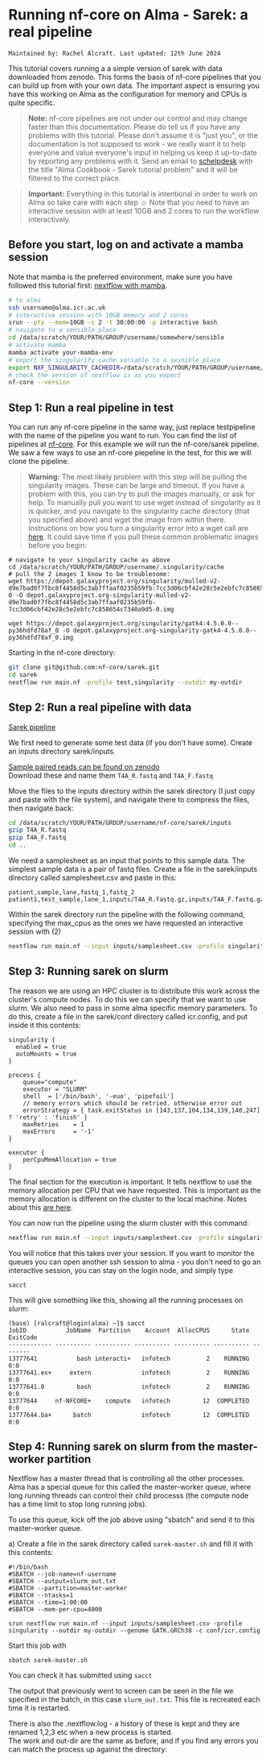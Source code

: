 # Running nf-core on Alma - Sarek: a real pipeline
`Maintained by: Rachel Alcraft. Last updated: 12th June 2024`

This tutorial covers running a a simple version of sarek with data downloaded from zenodo. This forms the basis of nf-core pipelines that you can build up from with your own data. The important aspect is ensuring you have this working on Alma as the configuration for memory and CPUs is quite specific.

> **Note:** 
> nf-core pipelines are not under our control and may change faster than this documentation. Please do tell us if you have any problems with this tutorial. Please don't assume it is "just you", or the documentation is not supposed to work - we really want it to help everyone and value everyone's input in helping us keep it up-to-date by reporting any problems with it. Send an email to [schelpdesk](mailto:schelpdesk@icr.ac.uk) with the title "Alma Cookbook - Sarek tutorial problem" and it will be filtered to the correct place.

  
> **Important:** 
> Everything in this tutorial is intentional in order to work on Alma so take care with each step ☺️ Note that you need to have an interactive session with at least 10GB and 2 cores to run the workflow interactively.

## Before you start, log on and activate a mamba session
Note that mamba is the preferred environment, make sure you have followed this tutorial first: [nextflow with mamba](nextflow-envs.md).

```bash
# to alma
ssh username@alma.icr.ac.uk
# interactive session with 10GB memory and 2 cores
srun --pty --mem=10GB -c 2 -t 30:00:00 -p interactive bash    
# navigate to a sensible place
cd /data/scratch/YOUR/PATH/GROUP/username/somewhere/sensible
# activate mamba
mamba activate your-mamba-env
# export the singularity cache variable to a sesnible place
export NXF_SINGULARITY_CACHEDIR=/data/scratch/YOUR/PATH/GROUP/username/.singularity/cache
# check the version of nextflow is as you expect
nf-core --version
```

## Step 1: Run a real pipeline in test
You can run any nf-core pipeline in the same way, just replace testpipeline with the name of the pipeline you want to run. You can find the list of pipelines at [nf-core](https://nf-co.re/pipelines).
For this example we will run the nf-core/sarek pipeline.  We saw a few ways to use an nf-core piepeline in the test, for this we will clone the pipeline.

> **Warning:** 
> The most likely problem with this step will be pulling the singularity images. These can be large and timeout. If you have a problem with this, you can try to pull the images manually, or ask for help. To manually pull you want to use wget instead of singularity as it is quicker, and you navigate to the singularity cache directory (that you specified above) and wget the image from within there. Instructions  on how you turn a singularity error into a wget call are [here](../faqs/faqs.md#5-my-singularity-image-did-not-pull). It could save time if you pull these common problematic images before you begin:
```
# navigate to your singularity cache as above
cd /data/scratch/YOUR/PATH/GROUP/username/.singularity/cache
# pull the 2 images I know to be troublesome:
wget https://depot.galaxyproject.org/singularity/mulled-v2-d9e7bad0f7fbc8f4458d5c3ab7ffaaf0235b59fb:7cc3d06cbf42e28c5e2ebfc7c858654c7340a9d5-0 -O depot.galaxyproject.org-singularity-mulled-v2-d9e7bad0f7fbc8f4458d5c3ab7ffaaf0235b59fb-7cc3d06cbf42e28c5e2ebfc7c858654c7340a9d5-0.img

wget https://depot.galaxyproject.org/singularity/gatk4:4.5.0.0--py36hdfd78af_0 -O depot.galaxyproject.org-singularity-gatk4-4.5.0.0--py36hdfd78af_0.img

```

Starting in the nf-core directory:
```bash
git clone git@github.com:nf-core/sarek.git
cd sarek
nextflow run main.nf -profile test,singularity --outdir my-outdir
```

## Step 2: Run a real pipeline with data
[Sarek pipeline](https://nf-co.re/sarek/3.3.2/docs/usage)

We first need to generate some test data (if you don't have some).
Create an inputs directory sarek/inputs.  

[Sample paired reads can be found on zenodo](https://zenodo.org/records/3269404)  
Download these and name them ```T4A_R.fastq``` and ```T4A_F.fastq```

Move the files to the inputs directory within the sarek directory (I just copy and paste with the file system), and navigate there to compress the files, then navigate back:

```bash
cd /data/scratch/YOUR/PATH/GROUP/username/nf-core/sarek/inputs
gzip T4A_R.fastq
gzip T4A_F.fastq
cd ..
```
We need a samplesheet as an input that points to this sample data. The simplest sample data is a pair of fastq files. 
Create a file in the sarek/inputs directory called samplesheet.csv and paste in this:
```
patient,sample,lane,fastq_1,fastq_2
patient1,test_sample,lane_1,inputs/T4A_R.fastq.gz,inputs/T4A_F.fastq.gz
```

Within the sarek directory run the pipeline with the following command, specifying the max_cpus as the ones we have requested an interactive session with (2)
```bash
nextflow run main.nf --input inputs/samplesheet.csv -profile singularity --outdir my-outdir --genome GATK.GRCh38 --max_cpus 2
```

## Step 3: Running sarek on slurm
The reason we are using an HPC cluster is to distribute this work across the cluster's compute nodes. To do this we can specify that we want to use slurm. We also need to pass in some alma specific memory parameters. To do this, create a file in the sarek/conf directory called icr.config, and put inside it this contents:
```
singularity {
  enabled = true
  autoMounts = true
}

process {
    queue="compute"
    executor = "SLURM"
    shell  = ['/bin/bash', '-euo', 'pipefail']
    // memory errors which should be retried. otherwise error out
    errorStrategy = { task.exitStatus in [143,137,104,134,139,140,247] ? 'retry' : 'finish' }
    maxRetries    = 1
    maxErrors     = '-1'
}

executor {
    perCpuMemAllocation = true
}
```

The final section for the execution is important. It tells nextflow to use the memory allocation per CPU that we have requested. This is important as the memory allocation is different on the cluster to the local machine. Notes about this [are here](https://www.nextflow.io/docs/latest/config.html#scope-executor).


You can now run the pipeline using the slurm cluster with this command:

```bash
nextflow run main.nf --input inputs/samplesheet.csv -profile singularity --outdir my-outdir --genome GATK.GRCh38 -c conf/icr.config
```

You will notice that this takes over your session. If you want to monitor the queues you can open another ssh session to alma - you don't need to go an interactive session, you can stay on the login node, and simply type
```
sacct
```
This will give something like this, showing all the running processes on slurm:
```
(base) [ralcraft@login(alma) ~]$ sacct
JobID           JobName  Partition    Account  AllocCPUS      State ExitCode 
------------ ---------- ---------- ---------- ---------- ---------- -------- 
13777641           bash interacti+   infotech          2    RUNNING      0:0 
13777641.ex+     extern              infotech          2    RUNNING      0:0 
13777641.0         bash              infotech          2    RUNNING      0:0 
13777644     nf-NFCORE+    compute   infotech         12  COMPLETED      0:0 
13777644.ba+      batch              infotech         12  COMPLETED      0:0 
```

## Step 4: Running sarek on slurm from the master-worker partition
Nextflow has a master thread that is controlling all the other processes. Alma has a special queue for this called the master-worker queue, where long running threads can control their child processs (the compute node has a time limit to stop long running jobs).

To use this queue, kick off the job above using "sbatch" and send it to this master-worker queue.

a) Create a file in the sarek directory called ```sarek-master.sh``` and fill it with this contents:
```
#!/bin/bash
#SBATCH --job-name=nf-username
#SBATCH --output=slurm_out.txt
#SBATCH --partition=master-worker
#SBATCH --ntasks=1
#SBATCH --time=1:00:00
#SBATCH --mem-per-cpu=4000

srun nextflow run main.nf --input inputs/samplesheet.csv -profile singularity --outdir my-outdir --genome GATK.GRCh38 -c conf/icr.config
```
Start this job with
```
sbatch sarek-master.sh
```
You can check it has submitted using ```sacct```

The output that previously went to screen can be seen in the file we specified in the batch, in this case ```slurm_out.txt```. This file is recreated each time it is restarted.  

There is also the .nextflow.log - a history of these is kept and they are renamed 1,2,3 etc when a new process is started.  
The work and out-dir are the same as before, and if you find any errors you can match the process up against the directory:






